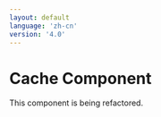 ```yaml
---
layout: default
language: 'zh-cn'
version: '4.0'
---
```

# Cache Component

This component is being refactored.